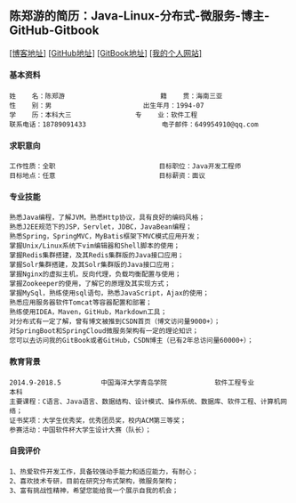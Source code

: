 ## 陈郑游的简历：Java-Linux-分布式-微服务-博主-GitHub-Gitbook
[[博客地址]](http://blog.csdn.net/javawebrookie "我的博客")
[[GitHub地址]](https://github.com/AndyCZY/ "我的GitHub")
[[GitBook地址]](https://www.gitbook.com/@chenzhengyou "我的开源书")
[[我的个人网站]](https://andyczy.github.io/ "我的个人网站")





#### 基本资料
 
    姓    名：陈郑游                        籍    贯：海南三亚   
    性    别：男		               出生年月：1994-07  
    学    历：本科大三	               专    业：软件工程    
    联系电话：18789091433	               电子邮件：649954910@qq.com 



#### 求职意向
 
    工作性质：全职                          目标职位：Java开发工程师    
    目标地点：任意                          目标薪资：面议	    


#### 专业技能
    熟悉Java编程，了解JVM，熟悉Http协议，具有良好的编码风格；
    熟悉J2EE规范下的JSP，Servlet，JDBC，JavaBean编程；
    熟悉Spring，SpringMVC，MyBatis框架下MVC模式应用开发；
    掌握Unix/Linux系统下vim编辑器和Shell脚本的使用；
    掌握Redis集群搭建，及其Redis集群版的Java接口应用；
    掌握Solr集群搭建，及其Solr集群版的Java接口应用；
    掌握Nginx的虚拟主机，反向代理，负载均衡配置与使用；
    掌握Zookeeper的使用，了解它的原理及其实现方式；
    掌握MySql，熟练使用sql语句，熟悉JavaScript，Ajax的使用；
    熟悉应用服务器软件Tomcat等容器配置和部署；
    熟练使用IDEA，Maven，GitHub，Markdown工具；
    对分布式有一定了解，曾有博文被推到CSDN首页（博文访问量9000+）；
    对SpringBoot和SpringCloud微服务架构有一定的理论知识；
    您可以去访问我的GitBook或者GitHub，CSDN博主（已有2年总访问量60000+）；
    





#### 教育背景
 
    2014.9-2018.5          中国海洋大学青岛学院          	 软件工程专业          	   本科
    主要课程：C语言、Java语言、数据结构、设计模式、操作系统、数据库、软件工程、计算机网络；
    证书奖项：大学生优秀奖，优秀团员奖，校内ACM第三等奖；
    参赛活动：中国软件杯大学生设计大赛（队长）；


#### 自我评价
 
    1、热爱软件开发工作，具备较强动手能力和适应能力，有耐心；
    2、喜欢技术专研，目前在研究分布式架构，微服务架构；
    3、富有挑战性精神，希望您能给我一个展示自我的机会；







